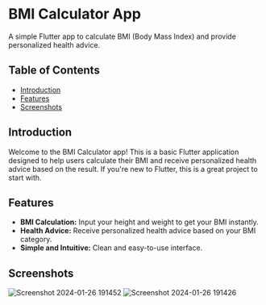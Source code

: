 # BMI Calculator App

A simple Flutter app to calculate BMI (Body Mass Index) and provide personalized health advice.

## Table of Contents

- [Introduction](#introduction)
- [Features](#features)
- [Screenshots](#screenshots)

## Introduction

Welcome to the BMI Calculator app! This is a basic Flutter application designed to help users calculate their BMI and receive personalized health advice based on the result. If you're new to Flutter, this is a great project to start with.

## Features

- **BMI Calculation:** Input your height and weight to get your BMI instantly.
- **Health Advice:** Receive personalized health advice based on your BMI category.
- **Simple and Intuitive:** Clean and easy-to-use interface.

## Screenshots
![Screenshot 2024-01-26 191452](https://github.com/noshad76/bmi-calculator/assets/118007681/533791f6-f978-4639-8164-26a09a7a7374)
![Screenshot 2024-01-26 191426](https://github.com/noshad76/bmi-calculator/assets/118007681/4b5204fd-2a00-402d-bb0b-c7578a8ea315) 

